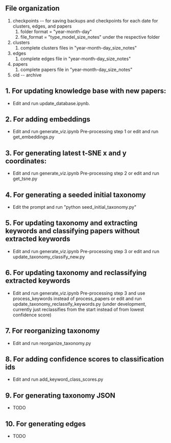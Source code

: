 ## File organization
1. checkpoints -- for saving backups and checkpoints for each date for clusters, edges, and papers
    1. folder format = "year-month-day"
    2. file_format = "type_model_size_notes" under the respective folder
2. clusters
    1. complete clusters files in "year-month-day_size_notes"
3. edges
    1. complete edges file in "year-month-day_size_notes"
4. papers
    1. complete papers file in "year-month-day_size_notes"
5. old -- archive

## 1. For updating knowledge base with new papers: 
- Edit and run update_database.ipynb.

## 2. For adding embeddings
- Edit and run generate_viz.ipynb Pre-processing step 1 or edit and run get_embeddings.py

## 3. For generating latest t-SNE x and y coordinates:
- Edit and run generate_viz.ipynb Pre-processing step 2 or edit and run get_tsne.py

## 4. For generating a seeded initial taxonomy
- Edit the prompt and run "python seed_initial_taxonomy.py"

## 5. For updating taxonomy and extracting keywords and classifying papers without extracted keywords
- Edit and run generate_viz.ipynb Pre-processing step 3 or edit and run update_taxonomy_classify_new.py

## 6. For updating taxonomy and reclassifying extracted keywords
- Edit and run generate_viz.ipynb Pre-processing step 3 and use process_keywords instead of process_papers or edit and run update_taxonomy_reclassify_keywords.py (under development, currently just reclassifies from the start instead of from lowest confidence score)

## 7. For reorganizing taxonomy
- Edit and run reorganize_taxonomy.py

## 8. For adding confidence scores to classification ids
- Edit and run add_keyword_class_scores.py

## 9. For generating taxonomy JSON
- TODO

## 10. For generating edges
- TODO